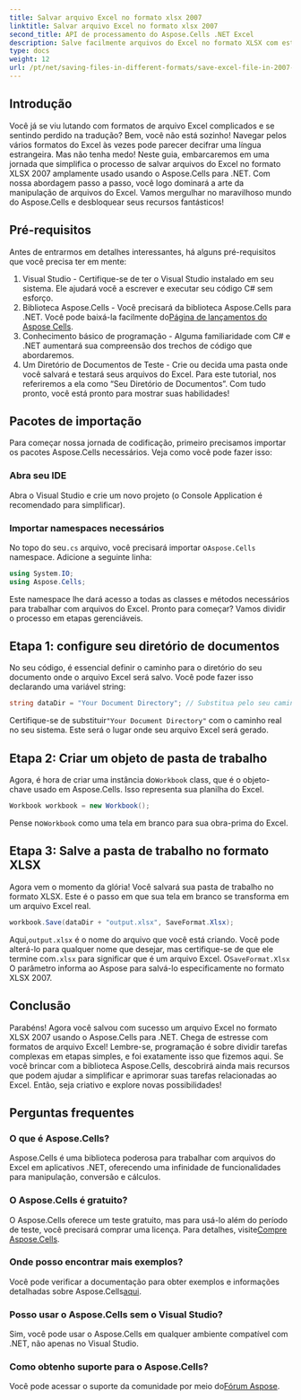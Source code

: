 ```yaml
---
title: Salvar arquivo Excel no formato xlsx 2007
linktitle: Salvar arquivo Excel no formato xlsx 2007
second_title: API de processamento do Aspose.Cells .NET Excel
description: Salve facilmente arquivos do Excel no formato XLSX com este guia passo a passo usando o Aspose.Cells para .NET. Domine a manipulação do Excel.
type: docs
weight: 12
url: /pt/net/saving-files-in-different-formats/save-excel-file-in-2007-xlsx-format/
---
```

## Introdução
Você já se viu lutando com formatos de arquivo Excel complicados e se sentindo perdido na tradução? Bem, você não está sozinho! Navegar pelos vários formatos do Excel às vezes pode parecer decifrar uma língua estrangeira. Mas não tenha medo! Neste guia, embarcaremos em uma jornada que simplifica o processo de salvar arquivos do Excel no formato XLSX 2007 amplamente usado usando o Aspose.Cells para .NET. Com nossa abordagem passo a passo, você logo dominará a arte da manipulação de arquivos do Excel. Vamos mergulhar no maravilhoso mundo do Aspose.Cells e desbloquear seus recursos fantásticos!
## Pré-requisitos
Antes de entrarmos em detalhes interessantes, há alguns pré-requisitos que você precisa ter em mente:
1. Visual Studio - Certifique-se de ter o Visual Studio instalado em seu sistema. Ele ajudará você a escrever e executar seu código C# sem esforço.
2.  Biblioteca Aspose.Cells - Você precisará da biblioteca Aspose.Cells para .NET. Você pode baixá-la facilmente do[Página de lançamentos do Aspose Cells](https://releases.aspose.com/cells/net/).
3. Conhecimento básico de programação - Alguma familiaridade com C# e .NET aumentará sua compreensão dos trechos de código que abordaremos.
4. Um Diretório de Documentos de Teste - Crie ou decida uma pasta onde você salvará e testará seus arquivos do Excel. Para este tutorial, nos referiremos a ela como “Seu Diretório de Documentos”.
Com tudo pronto, você está pronto para mostrar suas habilidades!
## Pacotes de importação
Para começar nossa jornada de codificação, primeiro precisamos importar os pacotes Aspose.Cells necessários. Veja como você pode fazer isso:
### Abra seu IDE
Abra o Visual Studio e crie um novo projeto (o Console Application é recomendado para simplificar).
### Importar namespaces necessários
 No topo do seu`.cs` arquivo, você precisará importar o`Aspose.Cells` namespace. Adicione a seguinte linha:
```csharp
using System.IO;
using Aspose.Cells;
```
Este namespace lhe dará acesso a todas as classes e métodos necessários para trabalhar com arquivos do Excel.
Pronto para começar? Vamos dividir o processo em etapas gerenciáveis.
## Etapa 1: configure seu diretório de documentos
No seu código, é essencial definir o caminho para o diretório do seu documento onde o arquivo Excel será salvo. Você pode fazer isso declarando uma variável string:
```csharp
string dataDir = "Your Document Directory"; // Substitua pelo seu caminho atual
```
 Certifique-se de substituir`"Your Document Directory"` com o caminho real no seu sistema. Este será o lugar onde seu arquivo Excel será gerado.
## Etapa 2: Criar um objeto de pasta de trabalho
 Agora, é hora de criar uma instância do`Workbook` class, que é o objeto-chave usado em Aspose.Cells. Isso representa sua planilha do Excel.
```csharp
Workbook workbook = new Workbook();
```
 Pense no`Workbook` como uma tela em branco para sua obra-prima do Excel.
## Etapa 3: Salve a pasta de trabalho no formato XLSX
Agora vem o momento da glória! Você salvará sua pasta de trabalho no formato XLSX. Este é o passo em que sua tela em branco se transforma em um arquivo Excel real.
```csharp
workbook.Save(dataDir + "output.xlsx", SaveFormat.Xlsx);
```
 Aqui,`output.xlsx` é o nome do arquivo que você está criando. Você pode alterá-lo para qualquer nome que desejar, mas certifique-se de que ele termine com`.xlsx` para significar que é um arquivo Excel. O`SaveFormat.Xlsx` O parâmetro informa ao Aspose para salvá-lo especificamente no formato XLSX 2007.
## Conclusão
Parabéns! Agora você salvou com sucesso um arquivo Excel no formato XLSX 2007 usando o Aspose.Cells para .NET. Chega de estresse com formatos de arquivo Excel! Lembre-se, programação é sobre dividir tarefas complexas em etapas simples, e foi exatamente isso que fizemos aqui. Se você brincar com a biblioteca Aspose.Cells, descobrirá ainda mais recursos que podem ajudar a simplificar e aprimorar suas tarefas relacionadas ao Excel. Então, seja criativo e explore novas possibilidades! 
## Perguntas frequentes
### O que é Aspose.Cells?
Aspose.Cells é uma biblioteca poderosa para trabalhar com arquivos do Excel em aplicativos .NET, oferecendo uma infinidade de funcionalidades para manipulação, conversão e cálculos.
### O Aspose.Cells é gratuito?
 O Aspose.Cells oferece um teste gratuito, mas para usá-lo além do período de teste, você precisará comprar uma licença. Para detalhes, visite[Compre Aspose.Cells](https://purchase.aspose.com/buy).
### Onde posso encontrar mais exemplos?
 Você pode verificar a documentação para obter exemplos e informações detalhadas sobre Aspose.Cells[aqui](https://reference.aspose.com/cells/net/).
### Posso usar o Aspose.Cells sem o Visual Studio?
Sim, você pode usar o Aspose.Cells em qualquer ambiente compatível com .NET, não apenas no Visual Studio.
### Como obtenho suporte para o Aspose.Cells?
Você pode acessar o suporte da comunidade por meio do[Fórum Aspose](https://forum.aspose.com/c/cells/9).